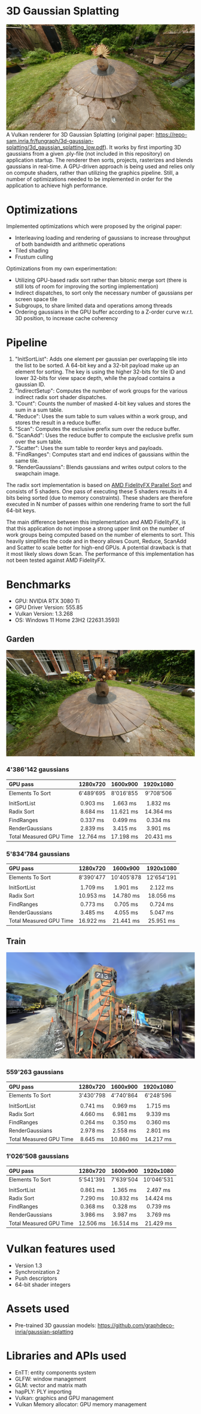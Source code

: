 # 3D Gaussian Splatting
![github-small](Screenshots/GardenView.png)
A Vulkan renderer for 3D Gaussian Splatting (original paper: https://repo-sam.inria.fr/fungraph/3d-gaussian-splatting/3d_gaussian_splatting_low.pdf). It works by first importing 3D gaussians from a given .ply-file (not included in this repository) on application startup. The renderer then sorts, projects, rasterizes and blends gaussians in real-time. A GPU-driven approach is being used and relies only on compute shaders, rather than utilizing the graphics pipeline. Still, a number of optimizations needed to be implemented in order for the application to achieve high performance.

# Optimizations
Implemented optimizations which were proposed by the original paper:
* Interleaving loading and rendering of gaussians to increase throughput of both bandwidth and arithmetic operations
* Tiled shading
* Frustum culling

Optimizations from my own experimentation:
* Utilizing GPU-based radix sort rather than bitonic merge sort (there is still lots of room for improving the sorting implementation)
* Indirect dispatches, to sort only the necessary number of gaussians per screen space tile
* Subgroups, to share limited data and operations among threads
* Ordering gaussians in the GPU buffer according to a Z-order curve w.r.t. 3D position, to increase cache coherency

# Pipeline

1. "InitSortList": Adds one element per gaussian per overlapping tile into the list to be sorted. A 64-bit key and a 32-bit payload make up an element for sorting. The key is using the higher 32-bits for tile ID and lower 32-bits for view space depth, while the payload contains a gaussian ID.
2. "IndirectSetup": Computes the number of work groups for the various indirect radix sort shader dispatches.
3. "Count": Counts the number of masked 4-bit key values and stores the sum in a sum table.
4. "Reduce": Uses the sum table to sum values within a work group, and stores the result in a reduce buffer.
5. "Scan": Computes the exclusive prefix sum over the reduce buffer.
6. "ScanAdd": Uses the reduce buffer to compute the exclusive prefix sum over the sum table.
7. "Scatter": Uses the sum table to reorder keys and payloads.
8. "FindRanges": Computes start and end indices of gaussians within the same tile.
9. "RenderGaussians": Blends gaussians and writes output colors to the swapchain image.

The radix sort implementation is based on [AMD FidelityFX Parallel Sort](https://github.com/GPUOpen-LibrariesAndSDKs/FidelityFX-SDK/blob/main/docs/samples/parallel-sort.md) and consists of 5 shaders. One pass of executing these 5 shaders results in 4 bits being sorted (due to memory constraints). These shaders are therefore executed in N number of passes within one rendering frame to sort the full 64-bit keys.

The main difference between this implementation and AMD FidelityFX, is that this application do not impose a strong upper limit on the number of work groups being computed based on the number of elements to sort. This heavily simplifies the code and in theory allows Count, Reduce, ScanAdd and Scatter to scale better for high-end GPUs. A potential drawback is that it most likely slows down Scan. The performance of this implementation has not been tested against AMD FidelityFX.

# Benchmarks

* GPU: NVIDIA RTX 3080 Ti
* GPU Driver Version: 555.85
* Vulkan Version: 1.3.268
* OS: Windows 11 Home 23H2 (22631.3593)

## Garden

![github-small](Screenshots/GardenBenchmarks7000Iterations.png)

### 4'386'142 gaussians
| GPU pass | 1280x720 | 1600x900 | 1920x1080 |
| :--- | :---:  | :---: | :---: |
| Elements To Sort | 6'489'695 | 8'016'855 | 9'708'506 |
| | | | |
| InitSortList | 0.903 ms | 1.663 ms | 1.832 ms |
| Radix Sort | 8.684 ms | 11.621 ms | 14.364 ms |
| FindRanges | 0.337 ms | 0.499 ms | 0.334 ms |
| RenderGaussians | 2.839 ms | 3.415 ms | 3.901 ms |
| Total Measured GPU Time | 12.764 ms | 17.198 ms | 20.431 ms |

### 5'834'784 gaussians
| GPU pass | 1280x720 | 1600x900 | 1920x1080 |
| :--- | :---:  | :---: | :---: |
| Elements To Sort | 8'390'477 | 10'405'878 | 12'654'191 |
| | | | |
| InitSortList | 1.709 ms | 1.901 ms | 2.122 ms |
| Radix Sort | 10.953 ms | 14.780 ms | 18.056 ms |
| FindRanges | 0.773 ms | 0.705 ms | 0.724 ms |
| RenderGaussians | 3.485 ms | 4.055 ms | 5.047 ms |
| Total Measured GPU Time | 16.922 ms | 21.441 ms | 25.951 ms |

## Train

![github-small](Screenshots/TrainBenchmarks30000Iterations.png)

### 559'263 gaussians
| GPU pass | 1280x720 | 1600x900 | 1920x1080 |
| :--- | :---:  | :---: | :---: |
| Elements To Sort | 3'430'798 | 4'740'864 | 6'248'596 |
| | | | |
| InitSortList | 0.741 ms | 0.969 ms | 1.715 ms |
| Radix Sort | 4.660 ms | 6.981 ms | 9.339 ms |
| FindRanges | 0.264 ms | 0.350 ms | 0.360 ms |
| RenderGaussians | 2.978 ms | 2.558 ms | 2.801 ms |
| Total Measured GPU Time | 8.645 ms | 10.860 ms | 14.217 ms |

### 1'026'508 gaussians
| GPU pass | 1280x720 | 1600x900 | 1920x1080 |
| :--- | :---:  | :---: | :---: |
| Elements To Sort | 5'541'391 | 7'639'504 | 10'046'531 |
| | | | |
| InitSortList | 0.861 ms | 1.365 ms | 2.497 ms |
| Radix Sort | 7.290 ms | 10.832 ms | 14.424 ms |
| FindRanges | 0.368 ms | 0.328 ms | 0.739 ms |
| RenderGaussians |  3.986 ms | 3.987 ms | 3.769 ms |
| Total Measured GPU Time | 12.506 ms | 16.514 ms | 21.429 ms |


# Vulkan features used
* Version 1.3
* Synchronization 2
* Push descriptors
* 64-bit shader integers

# Assets used
* Pre-trained 3D gaussian models: https://github.com/graphdeco-inria/gaussian-splatting

# Libraries and APIs used
* EnTT: entity components system
* GLFW: window management
* GLM: vector and matrix math
* hapPLY: PLY importing
* Vulkan: graphics and GPU management
* Vulkan Memory allocator: GPU memory management
